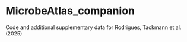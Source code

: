 # MicrobeAtlas_companion
Code and additional supplementary data for Rodrigues, Tackmann et al. (2025)
